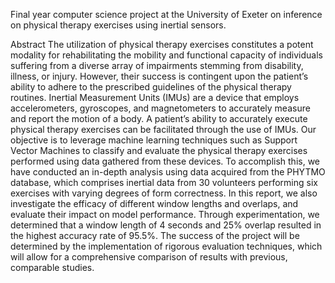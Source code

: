 Final year computer science project at the University of Exeter on inference on physical therapy exercises using inertial sensors.

Abstract
The utilization of physical therapy exercises constitutes a potent modality for rehabilitating the mobility and functional capacity of individuals suffering from a diverse array of impairments stemming
from disability, illness, or injury. However, their success is contingent upon the patient’s ability to adhere to the prescribed guidelines of the physical therapy routines. Inertial Measurement Units (IMUs)
are a device that employs accelerometers, gyroscopes, and magnetometers to accurately measure and
report the motion of a body. A patient’s ability to accurately execute physical therapy exercises can be
facilitated through the use of IMUs. Our objective is to leverage machine learning techniques such as
Support Vector Machines to classify and evaluate the physical therapy exercises performed using data
gathered from these devices. To accomplish this, we have conducted an in-depth analysis using data
acquired from the PHYTMO database, which comprises inertial data from 30 volunteers performing
six exercises with varying degrees of form correctness. In this report, we also investigate the efficacy
of different window lengths and overlaps, and evaluate their impact on model performance. Through
experimentation, we determined that a window length of 4 seconds and 25% overlap resulted in the
highest accuracy rate of 95.5%. The success of the project will be determined by the implementation
of rigorous evaluation techniques, which will allow for a comprehensive comparison of results with
previous, comparable studies.
